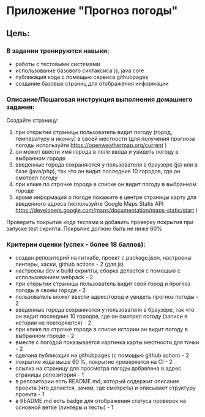 # Приложение "Прогноз погоды"

## Цель:
### В задании тренируются навыки:  

* работы с тестовыми системами  
* использование базового синтаксиса js, java core 
* публикация кода с помощью сервиса githubpages  
* создание базовых страниц для отображения информации  

### Описание/Пошаговая инструкция выполнения домашнего задания:  

Создайте страницу:  
1. при открытии страницы пользователь видит погоду (город, температуру и иконку) в своей местности (для получения прогноза погоды используйте https://openweathermap.org/current )  
2. он может ввести имя города в поле ввода и увидеть погоду в выбранном городе  
3. введенные города сохраняются у пользователя в браузере (js) или в базе (java/php), так что он видит последние 10 городов, где он смотрел погоду  
4. при клике по строчке города в списке он видит погоду в выбранном городе  
5. кроме информации о погоде покажите в центре страницы карту для введенного адреса (используйте Google Maps Statis API https://developers.google.com/maps/documentation/maps-static/start )  

Проверить покрытие кода тестами и добавить проверку покрытия при запуске test скрипта. Покрытие должно быть не ниже 60%  

### Критерии оценки (успех - более 18 баллов):  

* создан репозиторий на гитхабе, проект c package.json, настроены линтеры, хаски, github actions - 2  (для js)
* настроены dev и build скрипты, сборка делается с помощью с использованием webpack - 2  
* при открытии страницы пользователь видит свой город и прогноз погоды в своем городе - 2  
* пользователь может ввести адрес/город и увидеть прогноз погоды - 2  
* введенные города сохраняются у пользователя в браузере, так что он видит последние 10 городов, где он смотрел погоду (записи в истории не повторяются) - 2  
* при клике по строчке города в списке истории он видит погоду в выбранном городе - 2  
* вместе с погодой показывается картинка карты местности для точки - 2  
* сделана публикация на githubpages (с помощью github action) - 2  
* покрытие кода выше 60 %, покрытие проверяется на CI - 2  
* ссылка на страницу для просмотра погоды добавлена в адрес страницы репозитория - 1  
* в репозитории есть README.md, который содержит описание проекта (что делается, зачем, где смотреть) и описывает структуру проекта - 1  
* в README.md есть badge для отображения статуса проверок на основной ветке (линтеры и тесты) - 1   
